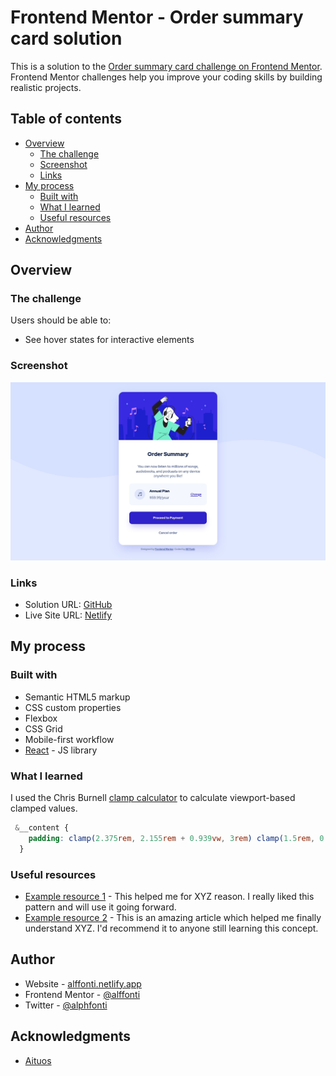 # Frontend Mentor - Order summary card solution

This is a solution to the [Order summary card challenge on Frontend Mentor](https://www.frontendmentor.io/challenges/order-summary-component-QlPmajDUj). Frontend Mentor challenges help you improve your coding skills by building realistic projects. 

## Table of contents

- [Overview](#overview)
  - [The challenge](#the-challenge)
  - [Screenshot](#screenshot)
  - [Links](#links)
- [My process](#my-process)
  - [Built with](#built-with)
  - [What I learned](#what-i-learned)
  - [Useful resources](#useful-resources)
- [Author](#author)
- [Acknowledgments](#acknowledgments)


## Overview

### The challenge

Users should be able to:

- See hover states for interactive elements

### Screenshot

![](./src/assets/design/screenshot.jpg)

### Links

- Solution URL: [GitHub](https://github.com/Alffonti/order-summary-component)
- Live Site URL: [Netlify](https://order-summary-component-by-alf.netlify.app/)

## My process

### Built with

- Semantic HTML5 markup
- CSS custom properties
- Flexbox
- CSS Grid
- Mobile-first workflow
- [React](https://reactjs.org/) - JS library

### What I learned

I used the Chris Burnell [clamp calculator](https://chrisburnell.com/clamp-calculator/) to calculate viewport-based clamped values.


```scss
 &__content {
    padding: clamp(2.375rem, 2.155rem + 0.939vw, 3rem) clamp(1.5rem, 0.972rem + 2.254vw, 3rem);
  }
```

### Useful resources

- [Example resource 1](https://www.example.com) - This helped me for XYZ reason. I really liked this pattern and will use it going forward.
- [Example resource 2](https://www.example.com) - This is an amazing article which helped me finally understand XYZ. I'd recommend it to anyone still learning this concept.

## Author

- Website - [alffonti.netlify.app](https://alffonti.netlify.app/)
- Frontend Mentor - [@alffonti](https://www.frontendmentor.io/profile/Alffonti)
- Twitter - [@alphfonti](https://twitter.com/alphfonti)

## Acknowledgments

- [Aituos](https://dev.to/aituos/frontend-mentor-order-summary-component-3ffi)
